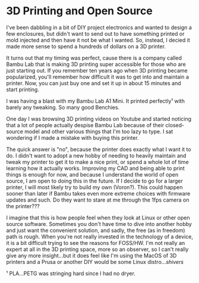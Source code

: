 # 3D Printing and Open Source
<!-- %TIMESTAMP=1749209709% -->

I've been dabbling in a bit of DIY project electronics and wanted to design a
few enclosures, but didn't want to send out to have something printed or mold
injected and then have it not be what I wanted. So, instead, I decied it made
more sense to spend a hundreds of dollars on a 3D printer.

It turns out that my timing was perfect, cause there is a company called Bambu
Lab that is making 3D printing super accessible for those who are just starting
out. If you remember ten years ago when 3D printing became popularized, you'll
remember how difficult it was to get into and maintain a printer. Now, you can
just buy one and set it up in about 15 minutes and start printing.

I was having a blast with my Bambu Lab A1 Mini. It printed perfectly¹ with
barely any tweaking. So many good Benchies.

One day I was browsing 3D printing videos on Youtube and started noticing that a
lot of people actually despise Bambu Lab because of their closed-source model
and other various things that I'm too lazy to type. I sat wondering if I made a
mistake with buying this printer.

The quick answer is "no", because the printer does exactly what I want it to
do. I didn't want to adopt a new hobby of needing to heavily maintain and tweak
my printer to get it to make a nice print, or spend a whole lot of time learning
how it actually works. Improving my CAD and being able to print things is enough
for now, and because I understand the world of open source, I am open to doing
this in the future. If I decide to go for a larger printer, I will most likely
try to build my own (Voron?). This could happen sooner than later if Bambu takes
even more extreme choices with firmware updates and such. Do they want to stare
at me through the 1fps camera on the printer???

I imagine that this is how people feel when they look at Linux or other open
source software. Sometimes you don't have time to dive into another hobby and
just want the convenient solution, and sadly, the free (as in freedom) path is
rough. When you're not really invested in the technology of a device, it is a
bit difficult trying to see the reasons for FOSS/HW. I'm not really an expert at
all in the 3D printing space, more so an observer, so I can't really give any
more insight...but it does feel like I'm using the MacOS of 3D printers and a
Prusa or another DIY would be some Linux distro...*shivers*

¹ PLA...PETG was stringing hard since I had no dryer.
